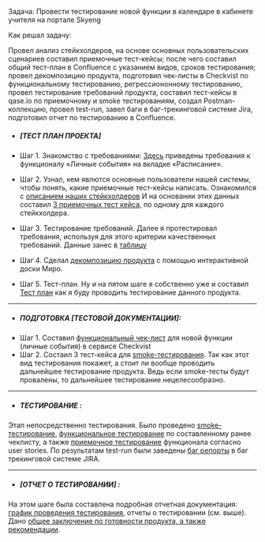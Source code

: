 Задача: Провести тестирование новой функции в календаре в кабинете учителя на портале Skyeng

Как решал задачу:

Провел анализ стейкхолдеров, на основе основных пользовательских сценариев составил приемочные тест-кейсы; после чего составил общий тест-план в Confluence с указанием видов, сроков тестирования; провел декомпозицию продукта, подготовил чек-листы в Checkvist по функциональному тестированию, регрессиононному тестированию, провел тестирование требований продукта, составил тест-кейсы в qase.io по приемочному и smoke тестированиям, создал Postman-коллекцию, провел test-run, завел баги в баг-трекинговой системе Jira, подготовил отчет по тестированию в Confluence.
- ##### [ТЕСТ ПЛАН ПРОЕКТА]

- Шаг 1. Знакомство с требованиями: [Здесь](https://skyengpublic.notion.site/6746e543d02c43879de0057cafe196b0/) приведены требования к функционалу «Личные события» на вкладке «Расписание». 
 - Шаг 2.  Узнал, кем явлются основные пользователи нашей системы, чтобы понять, какие приемочные тест-кейсы написать. Ознакомился с [описанием наших стейкхолдеров](https://github.com/teresant2022/anton.tereshchenko/blob/main/%D0%9F%D1%80%D0%BE%D0%B5%D0%BA%D1%82%201/Stakeholders.jpg?raw=true)
  И на основании этих данных составил [3 приемочных тест кейса](https://github.com/teresant2022/anton.tereshchenko/blob/main/%D0%9F%D1%80%D0%BE%D0%B5%D0%BA%D1%82%201/Acceptance%20tests.jpg), по одному для каждого стейкхолдера.
 - Шаг 3. Тестирование требований. Далее я протестировал требования, используя для этого критерии качественных требований.
 Данные занес в [таблицу](https://github.com/teresant2022/anton.tereshchenko/blob/main/%D0%9F%D1%80%D0%BE%D0%B5%D0%BA%D1%82%201/Technical%20Assignment%20testing.jpg)
 - Шаг 4. Сделал [декомпозицию продукта](https://github.com/teresant2022/anton.tereshchenko/blob/main/%D0%9F%D1%80%D0%BE%D0%B5%D0%BA%D1%82%201/Decomposition%20of%20Syllabus.jpg) с помощью интерактивной доски Миро.
 - Шаг 5. Тест-план. Ну и на пятом шаге я собственно уже и составил   [Тест план](https://github.com/teresant2022/anton.tereshchenko/blob/main/%D0%9F%D1%80%D0%BE%D0%B5%D0%BA%D1%82%201/Test%20Plan_1.jpg) как я буду проводить тестирование данного продукта.

---
- ##### ПОДГОТОВКА [ТЕСТОВОЙ ДОКУМЕНТАЦИИ]: 
 - Шаг 1. Составил [функциональный чек-лист](https://github.com/teresant2022/anton.tereshchenko/blob/main/%D0%9F%D1%80%D0%BE%D0%B5%D0%BA%D1%82%201/Functional%20test%20checklist.jpeg) для новой функции (личные события) в сервисе Checkvist
 - Шаг 2. Состаил  3 тест-кейса для [smoke-тестирования](https://github.com/teresant2022/anton.tereshchenko/blob/main/%D0%9F%D1%80%D0%BE%D0%B5%D0%BA%D1%82%201/Smoke%20test%20cases.jpg). Так как этот вид тестирования покажет, а стоит ли вообще проводить дальнейшее тестирование продукта.
  Ведь если smoke-тесты будут провалены, то дальнейшее тестирование нецелесообразно.
  
  ---
  
 - ##### ТЕСТИРОВАНИЕ :
 Этап непосредственно тестирования. Было проведено [smoke-тестирование](https://github.com/teresant2022/anton.tereshchenko/blob/main/%D0%9F%D1%80%D0%BE%D0%B5%D0%BA%D1%82%201/Smoke%20Tests%20report.jpg),
  [функциональное тестирование](https://github.com/teresant2022/anton.tereshchenko/blob/main/%D0%9F%D1%80%D0%BE%D0%B5%D0%BA%D1%82%201/Functional%20test%20report.jpg) по составленному ранее чеклисту, а также [приемочное тестирование](https://github.com/teresant2022/anton.tereshchenko/blob/main/%D0%9F%D1%80%D0%BE%D0%B5%D0%BA%D1%82%201/Acceptance%20test%20report.jpg) функционала согласно user stories.
  По результатам test-run были заведены [баг репорты](https://github.com/teresant2022/anton.tereshchenko/blob/main/%D0%9F%D1%80%D0%BE%D0%B5%D0%BA%D1%82%201/Bug%20reports%20in%20Jira.jpeg) в баг трекинговой системе JIRA.
  
  ---
  
- ##### [ОТЧЕТ О ТЕСТИРОВАНИИ] :
На этом шаге была составлена подробная отчетная документация: [график проведения тестирования](https://github.com/teresant2022/anton.tereshchenko/blob/main/%D0%9F%D1%80%D0%BE%D0%B5%D0%BA%D1%82%201/Test%20Schedule.jpg), отчеты о тестировании (см. выше).
 Дано [общее заключение по готовности продукта, а также рекомендации](https://github.com/teresant2022/anton.tereshchenko/blob/main/%D0%9F%D1%80%D0%BE%D0%B5%D0%BA%D1%82%201/Conclusion%20and%20recoms.jpg).
 
